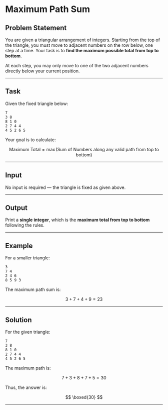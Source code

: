 
# Maximum Path Sum 

## Problem Statement

You are given a triangular arrangement of integers. Starting from the top of the triangle, you must move to adjacent numbers on the row below, one step at a time. Your task is to **find the maximum possible total from top to bottom**.

At each step, you may only move to one of the two adjacent numbers directly below your current position.

---

## Task

Given the fixed triangle below:

```
7
3 8
8 1 0
2 7 4 4
4 5 2 6 5
```

Your goal is to calculate:

$$
\text{Maximum Total} = \max(\text{Sum of Numbers along any valid path from top to bottom})
$$

---

## Input

No input is required — the triangle is fixed as given above.

---

## Output

Print a **single integer**, which is the **maximum total from top to bottom** following the rules.

---

## Example

For a smaller triangle:

```
3
7 4
2 4 6
8 5 9 3
```

The maximum path sum is:

$$
3 + 7 + 4 + 9 = 23
$$

---

## Solution

For the given triangle:

```
7
3 8
8 1 0
2 7 4 4
4 5 2 6 5
```

The maximum path is:

$$
7 \;+\; 3 \;+\; 8 \;+\; 7 \;+\; 5 = 30
$$

Thus, the answer is:

$$
\boxed{30}
$$

---

